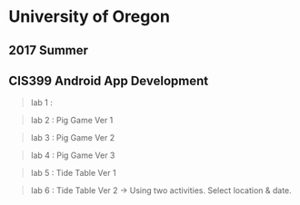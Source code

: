 # University of Oregon
## 2017 Summer
## CIS399 Android App Development 

> lab 1 : 

> lab 2 : Pig Game Ver 1

> lab 3 : Pig Game Ver 2

> lab 4 : Pig Game Ver 3 

> lab 5 : Tide Table Ver 1  

> lab 6 : Tide Table Ver 2 -> Using two activities. Select location & date.
